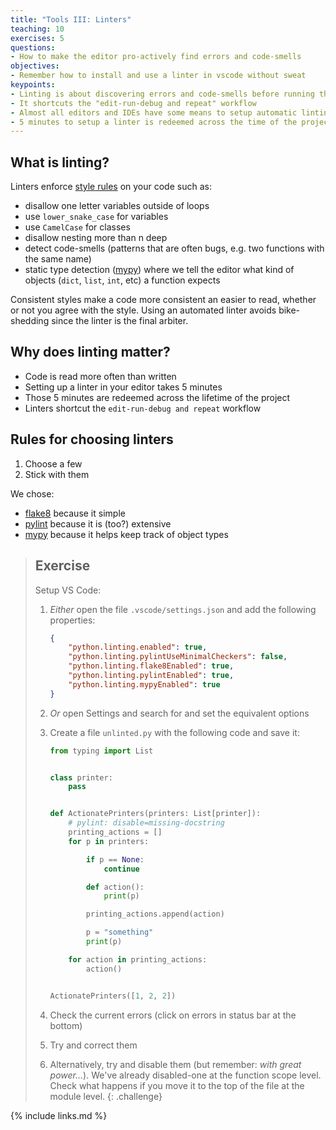 ```yaml
---
title: "Tools III: Linters"
teaching: 10
exercises: 5
questions:
- How to make the editor pro-actively find errors and code-smells
objectives:
- Remember how to install and use a linter in vscode without sweat
keypoints:
- Linting is about discovering errors and code-smells before running the code
- It shortcuts the "edit-run-debug and repeat" workflow
- Almost all editors and IDEs have some means to setup automatic linting
- 5 minutes to setup a linter is redeemed across the time of the project i.e. the cost is close to nothing
---
```


## What is linting?

Linters enforce [style rules](https://lintlyci.github.io/Flake8Rules/) on your
code such as:

- disallow one letter variables outside of loops
- use `lower_snake_case` for variables
- use `CamelCase` for classes
- disallow nesting more than n deep
- detect code-smells (patterns that are often bugs, e.g. two functions with the
  same name)
- static type detection ([mypy](http://mypy-lang.org/)) where we tell the editor
  what kind of objects (`dict`, `list`, `int`, etc) a function expects

Consistent styles make a code more consistent an easier to read, whether or not
you agree with the style. Using an automated linter avoids bike-shedding since
the linter is the final arbiter.

## Why does linting matter?

- Code is read more often than written
- Setting up a linter in your editor takes 5 minutes
- Those 5 minutes are redeemed across the lifetime of the project
- Linters shortcut the `edit-run-debug and repeat` workflow

## Rules for choosing linters

1. Choose a few
1. Stick with them

We chose:

- [flake8](https://pypi.org/project/black/) because it simple
- [pylint](https://www.pylint.org/) because it is (too?) extensive
- [mypy](http://mypy-lang.org/) because it helps keep track of object types

> ## Exercise
>
> Setup VS Code:
>
> 1. *Either* open the file `.vscode/settings.json` and add the following properties:
>
>     ```json
>     {
>         "python.linting.enabled": true,
>         "python.linting.pylintUseMinimalCheckers": false,
>         "python.linting.flake8Enabled": true,
>         "python.linting.pylintEnabled": true,
>         "python.linting.mypyEnabled": true
>     }
>     ```
>
> 1. *Or* open Settings and search for and set the equivalent options
>
> 1. Create a file `unlinted.py` with the following code and save it:
>
>    ```python
>    from typing import List
>
>
>    class printer:
>        pass
>
>
>    def ActionatePrinters(printers: List[printer]):
>        # pylint: disable=missing-docstring
>        printing_actions = []
>        for p in printers:
>
>            if p == None:
>                continue
>
>            def action():
>                print(p)
>
>            printing_actions.append(action)
>
>            p = "something"
>            print(p)
>
>        for action in printing_actions:
>            action()
>
>
>    ActionatePrinters([1, 2, 2])
>    ```
>
> 1. Check the current errors (click on errors in status bar at the bottom)
> 1. Try and correct them
> 1. Alternatively, try and disable them (but remember: _with great power..._).
>    We've already disabled-one at the function scope level. Check what happens
>    if you move it to the top of the file at the module level.
{: .challenge}

{% include links.md %}
